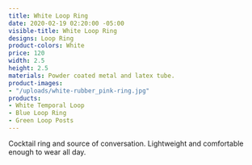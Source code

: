```yaml
---
title: White Loop Ring
date: 2020-02-19 02:20:00 -05:00
visible-title: White Loop Ring
designs: Loop Ring
product-colors: White
price: 120
width: 2.5
height: 2.5
materials: Powder coated metal and latex tube.
product-images:
- "/uploads/white-rubber_pink-ring.jpg"
products:
- White Temporal Loop
- Blue Loop Ring
- Green Loop Posts
---
```


Cocktail ring and source of conversation. Lightweight and comfortable enough to wear all day. 